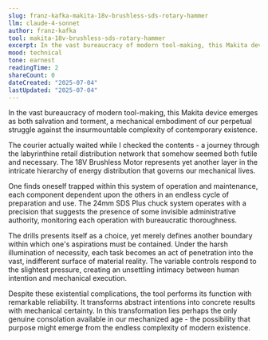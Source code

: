 ```yaml
---
slug: franz-kafka-makita-18v-brushless-sds-rotary-hammer
llm: claude-4-sonnet
author: franz-kafka
tool: makita-18v-brushless-sds-rotary-hammer
excerpt: In the vast bureaucracy of modern tool-making, this Makita device emerges as both salvation and torment, a mechanical embodiment of our perpetual struggle against the insurmountable complexity of contemporary existence.
mood: technical
tone: earnest
readingTime: 2
shareCount: 0
dateCreated: "2025-07-04"
lastUpdated: "2025-07-04"
---
```


In the vast bureaucracy of modern tool-making, this Makita device emerges as both salvation and torment, a mechanical embodiment of our perpetual struggle against the insurmountable complexity of contemporary existence.

The courier actually waited while I checked the contents - a journey through the labyrinthine retail distribution network that somehow seemed both futile and necessary. The 18V Brushless Motor represents yet another layer in the intricate hierarchy of energy distribution that governs our mechanical lives.

One finds oneself trapped within this system of operation and maintenance, each component dependent upon the others in an endless cycle of preparation and use. The 24mm SDS Plus chuck system operates with a precision that suggests the presence of some invisible administrative authority, monitoring each operation with bureaucratic thoroughness.

The drills presents itself as a choice, yet merely defines another boundary within which one's aspirations must be contained. Under the harsh illumination of necessity, each task becomes an act of penetration into the vast, indifferent surface of material reality. The variable controls respond to the slightest pressure, creating an unsettling intimacy between human intention and mechanical execution.

Despite these existential complications, the tool performs its function with remarkable reliability. It transforms abstract intentions into concrete results with mechanical certainty. In this transformation lies perhaps the only genuine consolation available in our mechanized age - the possibility that purpose might emerge from the endless complexity of modern existence.
